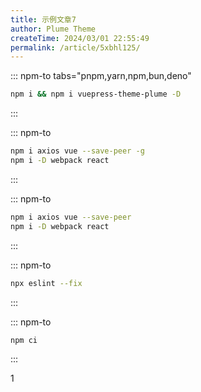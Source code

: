 ```yaml
---
title: 示例文章7
author: Plume Theme
createTime: 2024/03/01 22:55:49
permalink: /article/5xbhl125/
---
```


::: npm-to tabs="pnpm,yarn,npm,bun,deno"

```sh
npm i && npm i vuepress-theme-plume -D
```

:::

::: npm-to

```sh
npm i axios vue --save-peer -g
npm i -D webpack react
```

:::

::: npm-to

```sh
npm i axios vue --save-peer
npm i -D webpack react
```

:::

::: npm-to

```sh
npx eslint --fix
```

:::

::: npm-to

```sh
npm ci
```

:::

1
